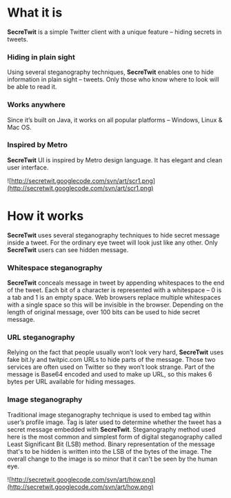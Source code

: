 # What it is #

**SecreTwit** is a simple Twitter client with a unique feature – hiding secrets in tweets.

### Hiding in plain sight ###
Using several steganography techniques, **SecreTwit** enables one to hide information in plain sight – tweets. Only those who know where to look will be able to read it.

### Works anywhere ###
Since it’s built on Java, it works on all popular platforms – Windows, Linux & Mac OS.

### Inspired by Metro ###
**SecreTwit** UI is inspired by Metro design language. It has elegant and clean user interface.


![http://secretwit.googlecode.com/svn/art/scr1.png](http://secretwit.googlecode.com/svn/art/scr1.png)



# How it works #

**SecreTwit** uses several steganography techniques to hide secret message inside a tweet. For the ordinary eye tweet will look just like any other. Only **SecreTwit** users can see hidden message.

### Whitespace steganography ###
**SecreTwit** conceals message in tweet by appending whitespaces to the end of the tweet. Each bit of a character is represented with a whitespace – 0 is a tab and 1 is an empty space. Web browsers replace multiple whitespaces with a single space so this will be invisible in the browser. Depending on the length of original message, over 100 bits can be used to hide secret message.

### URL steganography ###
Relying on the fact that people usually won’t look very hard, **SecreTwit** uses fake bit.ly and twitpic.com URLs to hide parts of the message. Those two services are often used on Twitter so they won’t look strange. Part of the message is Base64 encoded and used to make up URL, so this makes 6 bytes per URL available for hiding messages.

### Image steganography ###
Traditional image steganography technique is used to embed tag within user’s profile image. Tag is later used to determine whether the tweet has a secret message embedded with **SecreTwit**. Steganography method used here is the most common and simplest form of digital steganography called Least Significant Bit (LSB) method. Binary representation of the message that's to be hidden is written into the LSB of the bytes of the image. The overall change to the image is so minor that it can't be seen by the human eye.


![http://secretwit.googlecode.com/svn/art/how.png](http://secretwit.googlecode.com/svn/art/how.png)